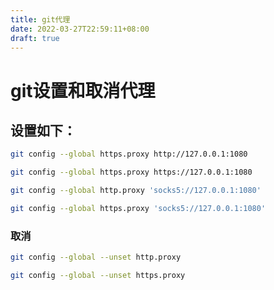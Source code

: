 ```yaml
---
title: git代理
date: 2022-03-27T22:59:11+08:00
draft: true
---
```

# git设置和取消代理



## 设置如下：

```bash
git config --global https.proxy http://127.0.0.1:1080
```

```bash
git config --global https.proxy https://127.0.0.1:1080
```

```bash
git config --global http.proxy 'socks5://127.0.0.1:1080' 
```

```bash
git config --global https.proxy 'socks5://127.0.0.1:1080'
```



### 取消

```bash
git config --global --unset http.proxy
```

```bash
git config --global --unset https.proxy
```
